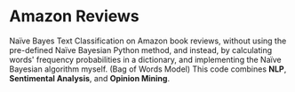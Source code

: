# Amazon Reviews


Naïve Bayes Text Classification on Amazon book reviews, without using the pre-defined Naïve Bayesian Python method, and instead, by calculating words' frequency probabilities in a dictionary, and implementing the Naïve Bayesian algorithm myself. (Bag of Words Model) This code combines <strong>NLP</strong>, <strong>Sentimental Analysis</strong>, and <strong>Opinion Mining</strong>.


